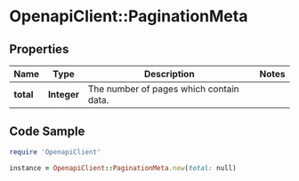 # OpenapiClient::PaginationMeta

## Properties

Name | Type | Description | Notes
------------ | ------------- | ------------- | -------------
**total** | **Integer** | The number of pages which contain data. | 

## Code Sample

```ruby
require 'OpenapiClient'

instance = OpenapiClient::PaginationMeta.new(total: null)
```


